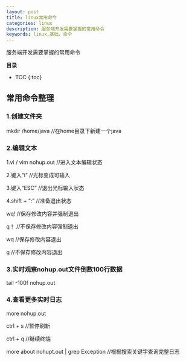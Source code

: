 ```yaml
---
layout: post
title: linux常用命令
categories: linux
description: 服务端开发需要掌握的常用命令
keywords: linux,基础，命令
---
```


服务端开发需要掌握的常用命令

**目录**

* TOC
{:toc}

## 常用命令整理


### 1.创建文件夹

mkdir /home/java     //在home目录下新建一个java

### 2.编辑文本

1.vi / vim nohup.out    //进入文本编辑状态

2.键入“i”     //光标变成可输入

3.键入“ESC”   //退出光标输入状态

4.shift + “:”   //准备退出状态

wq!    //保存修改内容并强制退出

q！    //不保存修改内容强制退出

wq     //保存修改内容退出

q      //不保存修改内容退出

### 3.实时观察nohup.out文件倒数100行数据

tail -100f nohup.out

### 4.查看更多实时日志

more nohup.out  

ctrl + s  //暂停刷新

ctrl + q  //继续终端

more about nohupt.out | grep Exception  //根据搜索关键字查询完整日志